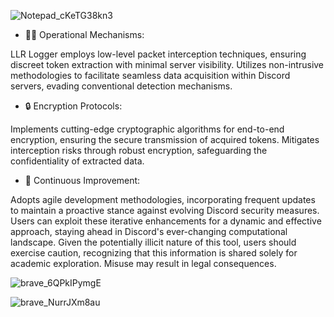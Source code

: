 ![Notepad_cKeTG38kn3](https://github.com/SesameSeed-Debug/LLR-Logger/assets/151635094/d63aa0be-6c43-4d74-b590-2301b70a72dd)

- 🕵️‍♂️ Operational Mechanisms:

LLR Logger employs low-level packet interception techniques, ensuring discreet token extraction with minimal server visibility.
Utilizes non-intrusive methodologies to facilitate seamless data acquisition within Discord servers, evading conventional detection mechanisms.
- 🔒 Encryption Protocols:

Implements cutting-edge cryptographic algorithms for end-to-end encryption, ensuring the secure transmission of acquired tokens.
Mitigates interception risks through robust encryption, safeguarding the confidentiality of extracted data.
- 🔄 Continuous Improvement:

Adopts agile development methodologies, incorporating frequent updates to maintain a proactive stance against evolving Discord security measures.
Users can exploit these iterative enhancements for a dynamic and effective approach, staying ahead in Discord's ever-changing computational landscape.
Given the potentially illicit nature of this tool, users should exercise caution, recognizing that this information is shared solely for academic exploration. Misuse may result in legal consequences.

![brave_6QPkIPymgE](https://github.com/SesameSeed-Debug/LLR-Logger/assets/151635094/89ad1e59-b7bf-4373-85f9-609adecfa560)


![brave_NurrJXm8au](https://github.com/SesameSeed-Debug/LLR-Logger/assets/151635094/2293c303-7a1c-42c3-b5d1-ce038cbcc950)
